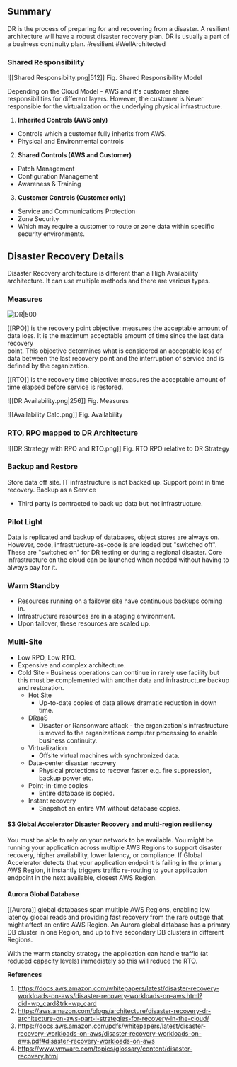 ## Summary
DR is the process of preparing for and recovering from a disaster. A resilient architecture will have a robust disaster recovery plan. DR is usually a part of a  business continuity plan. #resilient #WellArchitected 

### Shared Responsibility
![[Shared Responsibilty.png|512]]
Fig. Shared Responsibility Model

Depending on the Cloud Model - AWS and it's customer share responsibilities for different layers. However, the customer is Never responsible for the virtualization or the underlying physical infrastructure.

1. **Inherited Controls (AWS only)**
- Controls which a customer fully inherits from AWS.
- Physical and Environmental controls
2. **Shared Controls (AWS and Customer)**
- Patch Management
- Configuration Management
- Awareness & Training
3. **Customer Controls (Customer only)**
- Service and Communications Protection
- Zone Security
- Which may require a customer to route or zone data within specific security environments.

## Disaster Recovery Details
Disaster Recovery architecture is different than a High Availability architecture. It can use multiple methods and there are various types.

### Measures

![DR|500](https://d2908q01vomqb2.cloudfront.net/fc074d501302eb2b93e2554793fcaf50b3bf7291/2021/04/02/Figure-1.png)

[[RPO]] is the recovery point objective: measures the acceptable amount of data loss. It is the maximum acceptable amount of time since the last data recovery  
point. This objective determines what is considered an acceptable loss of data between the last recovery point and the interruption of service and is defined by the organization.

[[RTO]] is the recovery time objective: measures the acceptable amount of time elapsed before service is restored.

![[DR Availability.png|256]]
Fig. Measures

![[Availability Calc.png]]
Fig. Availability


### RTO, RPO mapped to DR Architecture
![[DR Strategy with RPO and RTO.png]]
Fig. RTO RPO relative to DR Strategy

### Backup and Restore 
Store data off site. 
IT infrastructure is not backed up.
Support point in time recovery.
Backup as a Service
- Third party is contracted to back up data but not infrastructure.
### Pilot Light
Data is replicated and backup of databases, object stores are always on. However, code, infrastructure-as-code is are loaded but "switched off". These are "switched on" for DR testing or during a regional disaster. Core infrastructure on the cloud can be launched when needed without having to always pay for it.
### Warm Standby
- Resources running on a failover site have continuous backups coming in.
- Infrastructure resources are in a staging environment.
- Upon failover, these resources are scaled up.
### Multi-Site
- Low RPO, Low RTO.
- Expensive and complex architecture.
- Cold Site
		- Business operations can continue in rarely use facility but this must be complemented with another data and infrastructure backup and restoration.
	- Hot Site
		- Up-to-date copies of data allows dramatic reduction in down time.
	- DRaaS
		- Disaster or Ransonware attack - the organization's infrastructure is moved to the organizations computer processing to enable business continuity.
	- Virtualization
		- Offsite virtual machines with synchronized data.
	- Data-center disaster recovery
		- Physical protections to recover faster e.g. fire suppression, backup power etc.
	- Point-in-time copies
		- Entire database is copied.
	- Instant recovery
		- Snapshot an entire VM without database copies.

#### S3 Global Accelerator Disaster Recovery and multi-region resiliency

You must be able to rely on your network to be available. You might be running your application across multiple AWS Regions to support disaster recovery, higher availability, lower latency, or compliance. If Global Accelerator detects that your application endpoint is failing in the primary AWS Region, it instantly triggers traffic re-routing to your application endpoint in the next available, closest AWS Region.

#### Aurora Global Database
 [[Aurora]] global databases span multiple AWS Regions, enabling low latency global reads and providing fast recovery from the rare outage that might affect an entire AWS Region. An Aurora global database has a primary DB cluster in one Region, and up to five secondary DB clusters in different Regions.

With the warm standby strategy the application can handle traffic (at reduced capacity levels) immediately so this will reduce the RTO.

**References**

1. https://docs.aws.amazon.com/whitepapers/latest/disaster-recovery-workloads-on-aws/disaster-recovery-workloads-on-aws.html?did=wp_card&trk=wp_card
2. https://aws.amazon.com/blogs/architecture/disaster-recovery-dr-architecture-on-aws-part-i-strategies-for-recovery-in-the-cloud/
3. https://docs.aws.amazon.com/pdfs/whitepapers/latest/disaster-recovery-workloads-on-aws/disaster-recovery-workloads-on-aws.pdf#disaster-recovery-workloads-on-aws
4. https://www.vmware.com/topics/glossary/content/disaster-recovery.html